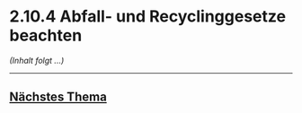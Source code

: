 # 2.10.4 Abfall- und Recyclinggesetze beachten

*(Inhalt folgt ...)*


---

## [Nächstes Thema](./2.10.5_Systemlieferung_-installation_und_-Übergabe_als_Prozess_praesentieren.md)